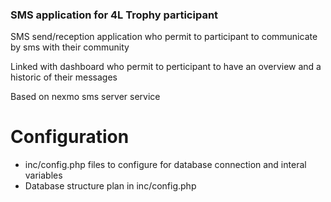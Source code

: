 ### SMS application for 4L Trophy participant

SMS send/reception application who permit to participant to communicate by sms with their community

Linked with dashboard who permit to perticipant to have an overview and a historic of their messages

Based on nexmo sms server service

# Configuration

  - inc/config.php files to configure for database connection and interal variables
  - Database structure plan in inc/config.php

